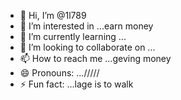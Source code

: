 - 👋 Hi, I’m @1l789
- 👀 I’m interested in ...earn money
- 🌱 I’m currently learning ...
- 💞️ I’m looking to collaborate on ...
- 📫 How to reach me ...geving money
- 😄 Pronouns: .../////
- ⚡ Fun fact: ...lage is to walk

<!---
1l789/1l789 is a ✨ special ✨ repository because its `README.md` (this file) appears on your GitHub profile.
You can click the Preview link to take a look at your changes.
--->
